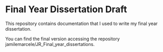 # Final Year Dissertation Draft

This repository contains documentation that I used to write my final year dissertation.

You can find the final version accessing the repository jamilemarcele/JR_Final_year_dissertations.
